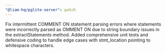 ```yaml
---
"@liam-hq/pglite-server": patch
---
```


Fix intermittent COMMENT ON statement parsing errors where statements were incorrectly parsed as OMMENT ON due to string boundary issues in the extractStatements method. Added comprehensive unit tests and defensive coding to handle edge cases with stmt_location pointing to whitespace characters.
